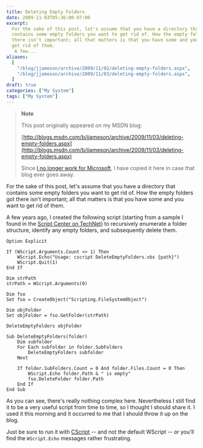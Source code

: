 ```yaml
---
title: Deleting Empty Folders
date: 2009-11-03T05:36:00-07:00
excerpt:
  For the sake of this post, let's assume that you have a directory that
  contains some empty folders you want to get rid of. How the empty folders got
  there isn't important; all that matters is that you have some and you want to
  get rid of them. 
   A few...
aliases:
  [
    "/blog/jjameson/archive/2009/11/02/deleting-empty-folders.aspx",
    "/blog/jjameson/archive/2009/11/03/deleting-empty-folders.aspx",
  ]
draft: true
categories: ["My System"]
tags: ["My System"]
---
```


> **Note**
>
> This post originally appeared on my MSDN blog:
>
> [http://blogs.msdn.com/b/jjameson/archive/2009/11/03/deleting-empty-folders.aspx](http://blogs.msdn.com/b/jjameson/archive/2009/11/03/deleting-empty-folders.aspx)
>
> Since
> [I no longer work for Microsoft](/blog/jjameson/2011/09/02/last-day-with-microsoft),
> I have copied it here in case that blog ever goes away.

For the sake of this post, let's assume that you have a directory that contains
some empty folders you want to get rid of. How the empty folders got there isn't
important; all that matters is that you have some and you want to get rid of
them.

A few years ago, I created the following script (starting from a sample I found
in the
[Script Center on TechNet](http://technet.microsoft.com/en-us/scriptcenter/default.aspx))
to recursively enumerate a folder structure, identify any empty folders, and
subsequently delete them.

```
Option Explicit

If (WScript.Arguments.Count <> 1) Then
    WScript.Echo("Usage: cscript DeleteEmptyFolders.vbs {path}")
    WScript.Quit(1)
End If

Dim strPath
strPath = WScript.Arguments(0)

Dim fso
Set fso = CreateObject("Scripting.FileSystemObject")

Dim objFolder
Set objFolder = fso.GetFolder(strPath)

DeleteEmptyFolders objFolder

Sub DeleteEmptyFolders(folder)
    Dim subfolder
    For Each subfolder in folder.SubFolders
        DeleteEmptyFolders subfolder
    Next

    If folder.SubFolders.Count = 0 And folder.Files.Count = 0 Then
        WScript.Echo folder.Path & " is empty"
        fso.DeleteFolder folder.Path
    End If
End Sub
```

As you can see, there's really nothing complex here. Nevertheless I still find
it to be a very useful script from time to time, so I thought I should share it.
I used it this morning and it occurred to me that I should throw it up on the
blog.

Just be sure to run it with
[CScript](http://msdn.microsoft.com/en-us/library/xazzc41b%28VS.85%29.aspx) --
and not the default WScript -- or you'll find the `WScript.Echo` messages rather
frustrating.
